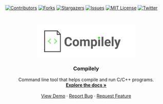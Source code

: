 
<!-- PROJECT SHIELDS -->
<!--
*** I'm using markdown "reference style" links for readability.
*** Reference links are enclosed in brackets [ ] instead of parentheses ( ).
*** See the bottom of this document for the declaration of the reference variables
*** for contributors-url, forks-url, etc. This is an optional, concise syntax you may use.
*** https://www.markdownguide.org/basic-syntax/#reference-style-links
-->
[![Contributors][contributors-shield]][contributors-url]
[![Forks][forks-shield]][forks-url]
[![Stargazers][stars-shield]][stars-url]
[![Issues][issues-shield]][issues-url]
[![MIT License][license-shield]][license-url]
[![Twitter][twitter-shield]][twitter-url]




<!-- PROJECT LOGO -->
<br />
<p align="center">
  <a href="https://kdfresh.in">
    <img src="https://github.com/ankit-v2-1/Compilely/blob/dev/assets/logo-.png" alt="Logo" width="304" height="100">
  </a>

  <h3 align="center">Compilely</h3>

  <p align="center">
   Command line tool that helps compile and run C/C++ programs.
    <br />
    <a href="https://github.com/ankit-v2-1/Compilely"><strong>Explore the docs »</strong></a>
    <br />
    <br />
    <a href="https://github.com/ankit-v2-1/Compilely/blob/dev/README.md">View Demo</a>
    ·
    <a href="https://github.com/ankit-v2-1/Compilely/issues">Report Bug</a>
    ·
    <a href="https://github.com/ankit-v2-1/Compilely/issues">Request Feature</a>
  </p>
</p>

















<!-- MARKDOWN LINKS & IMAGES -->
<!-- https://www.markdownguide.org/basic-syntax/#reference-style-links -->
[contributors-shield]: https://img.shields.io/github/contributors/ankit-v2-1/Compilely.svg?style=for-the-badge
[contributors-url]: https://github.com/ankit-v2-1/Compilely/graphs/contributors
[forks-shield]: https://img.shields.io/github/forks/ankit-v2-1/Compilely.svg?style=for-the-badge
[forks-url]: https://github.com/ankit-v2-1/Compilely/network/members
[stars-shield]: https://img.shields.io/github/stars/ankit-v2-1/Compilely.svg?style=for-the-badge
[stars-url]: https://github.com/ankit-v2-1/Compilely/stargazers
[issues-shield]: https://img.shields.io/github/issues/ankit-v2-1/Compilely.svg?style=for-the-badge
[issues-url]: https://github.com/ankit-v2-1/Compilely/issues
[license-shield]: https://img.shields.io/github/license/ankit-v2-1/Compilely.svg?style=for-the-badge
[license-url]: https://github.com/ankit-v2-1/Compilely/blob/dev/LICENSE
[twitter-shield]: https://img.shields.io/twitter/follow/ankit_v2_1?style=for-the-badge&color=09f&labelColor=black.svg&logo=twitter&label=@ankit_v2_1
[twitter-url]: https://twitter.com/ankit_v2_1

